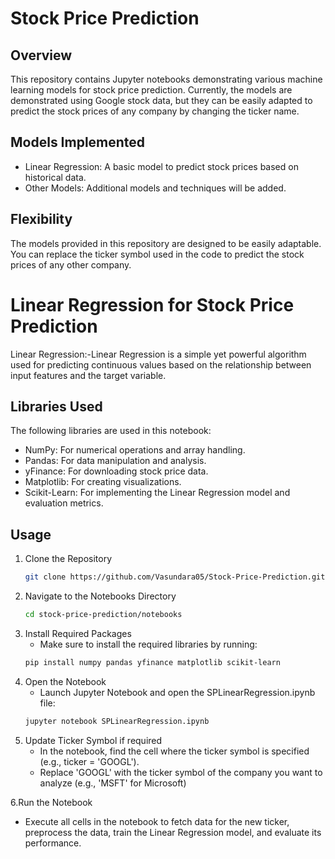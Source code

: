 # Stock Price Prediction

## Overview
This repository contains Jupyter notebooks demonstrating various machine learning models for stock price prediction. 
Currently, the models are demonstrated using Google stock data, but they can be easily adapted to predict the stock prices of any company by changing the ticker name.

## Models Implemented
- Linear Regression: A basic model to predict stock prices based on historical data.
- Other Models: Additional models and techniques will be added.

## Flexibility
The models provided in this repository are designed to be easily adaptable. You can replace the ticker symbol used in the code to predict the stock prices of any other company. 

# Linear Regression for Stock Price Prediction
Linear Regression:-Linear Regression is a simple yet powerful algorithm used for predicting continuous values based on the relationship between input features and the target variable.

## Libraries Used
The following libraries are used in this notebook:
- NumPy: For numerical operations and array handling.
- Pandas: For data manipulation and analysis.
- yFinance: For downloading stock price data.
- Matplotlib: For creating visualizations.
- Scikit-Learn: For implementing the Linear Regression model and evaluation metrics.

## Usage
1. Clone the Repository
   ```bash
   git clone https://github.com/Vasundara05/Stock-Price-Prediction.git
   
2. Navigate to the Notebooks Directory
   ```bash
   cd stock-price-prediction/notebooks
   
3. Install Required Packages
   - Make sure to install the required libraries by running:
   ```bash
   pip install numpy pandas yfinance matplotlib scikit-learn

4. Open the Notebook
   - Launch Jupyter Notebook and open the SPLinearRegression.ipynb file:
   ```bash
   jupyter notebook SPLinearRegression.ipynb

5. Update Ticker Symbol if required
   - In the notebook, find the cell where the ticker symbol is specified (e.g., ticker = 'GOOGL').
   - Replace 'GOOGL' with the ticker symbol of the company you want to analyze (e.g., 'MSFT' for Microsoft)

6.Run the Notebook
   - Execute all cells in the notebook to fetch data for the new ticker, preprocess the data, train the Linear Regression model, and evaluate its performance.
